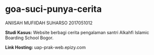 # goa-suci-punya-cerita

ANIISAH MUFIIDAH SUHARSO 2017051012

**Studi Kasus:**
Website berbagi cerita pengalaman santri Alkahfi Islamic Boarding School Bogor.

**Link Hosting:**
uap-prak-web.epizy.com
